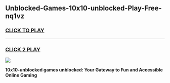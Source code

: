 
## Unblocked-Games-10x10-unblocked-Play-Free-nq1vz
<h3>
<a href="https://premium76.site?title=10x10-unblocked&ref=12A">CLICK TO PLAY</a></h3>
<hr>

<h3>
<a href="https://premium76.site?title=10x10-unblocked&ref=12A">CLICK 2 PLAY</a>
  
</h3>

<a href="https://premium76.site?title=10x10-unblocked&ref=12A"><img src="https://clearcache.store/games.png"></a>


**10x10-unblocked games unblocked: Your Gateway to Fun and Accessible Online Gaming**
